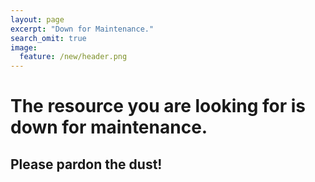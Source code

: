 ```yaml
---
layout: page
excerpt: "Down for Maintenance."
search_omit: true
image:
  feature: /new/header.png
---
```


# The resource you are looking for is down for maintenance. 

## Please pardon the dust!
